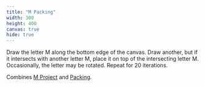 ```yaml
---
title: "M Packing"
width: 300
height: 400
canvas: true
hide: true
---
```


Draw the letter M along the bottom edge of the canvas. Draw another, but if it intersects with another letter M, place it on top of the intersecting letter M. Occasionally, the letter may be rotated. Repeat for 20 iterations.

Combines [M Project](/generative/m/) and [Packing](/generative/packing/).
